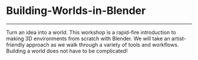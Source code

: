 # Building-Worlds-in-Blender
-----
Turn an idea into a world. This workshop is a rapid-fire introduction to making 3D environments from scratch with Blender. We will take an artist-friendly approach as we walk through a variety of tools and workflows. Building a world does not have to be complicated!
